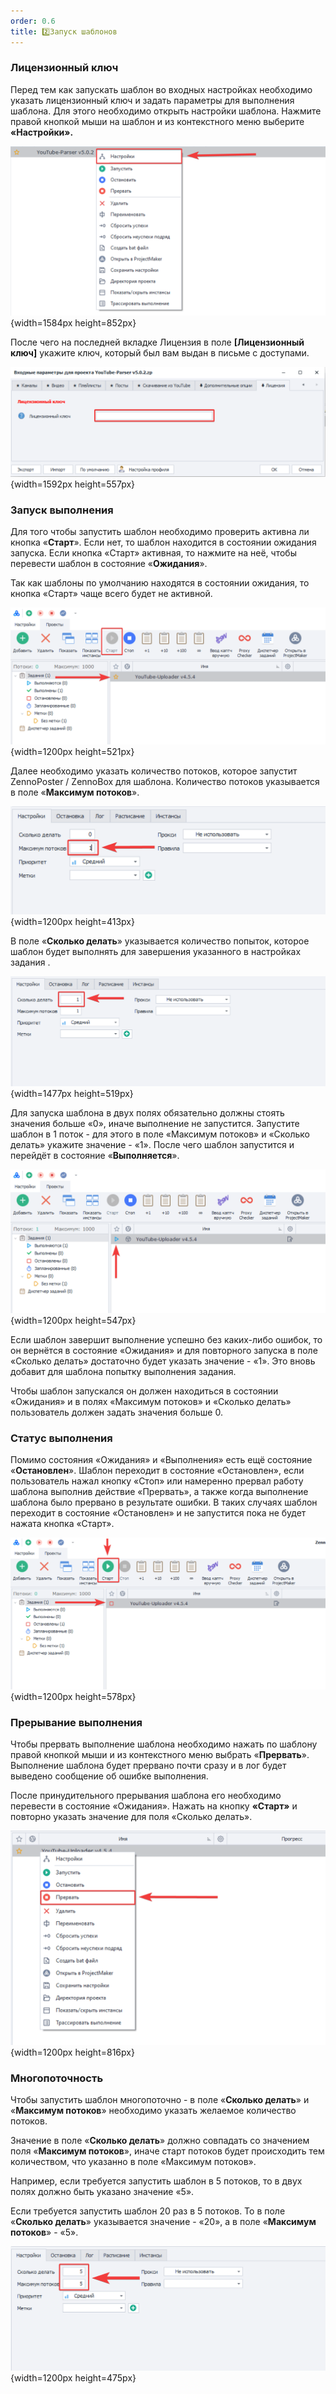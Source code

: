 ```yaml
---
order: 0.6
title: 2️⃣Запуск шаблонов
---
```


### Лицензионный ключ

Перед тем как запускать шаблон во входных настройках необходимо указать лицензионный ключ и задать параметры для выполнения шаблона. Для этого необходимо открыть настройки шаблона. Нажмите правой кнопкой мыши на шаблон и из контекстного меню выберите **«Настройки».**

![](./start.png){width=1584px height=852px}

После чего на последней вкладке Лицензия в поле **\[Лицензионный ключ\]** укажите ключ, который был вам выдан в письме с доступами.

![](./start-2.png){width=1592px height=557px}

### **Запуск выполнения**

Для того чтобы запустить шаблон необходимо проверить активна ли кнопка «**Старт**». Если нет, то шаблон находится в состоянии ожидания запуска. Если кнопка «Старт» активная, то нажмите на неё, чтобы перевести шаблон в состояние «**Ожидания**».

Так как шаблоны по умолчанию находятся в состоянии ожидания, то кнопка «Старт» чаще всего будет не активной.

![](./start-3.png){width=1200px height=521px}

Далее необходимо указать количество потоков, которое запустит ZennoPoster / ZennoBox для шаблона. Количество потоков указывается в поле «**Максимум потоков**».

![](./start-4.png){width=1200px height=413px}

В поле «**Сколько делать**» указывается количество попыток, которое шаблон будет выполнять для завершения указанного в настройках задания .

![](./start-5.png){width=1477px height=519px}

Для запуска шаблона в двух полях обязательно должны стоять значения больше «0», иначе выполнение не запустится. Запустите шаблон в 1 поток - для этого в поле «Максимум потоков» и «Сколько делать» укажите значение - «1». После чего шаблон запустится и перейдёт в состояние «**Выполняется**».

![](./start-6.png){width=1200px height=547px}

Если шаблон завершит выполнение успешно без каких-либо ошибок, то он вернётся в состояние «Ожидания» и для повторного запуска в поле «Сколько делать» достаточно будет указать значение - «1». Это вновь добавит для шаблона попытку выполнения задания.

Чтобы шаблон запускался он должен находиться в состоянии «Ожидания» и в полях «Максимум потоков» и «Сколько делать» пользователь должен задать значения больше 0.

### **Статус выполнения**

Помимо состояния «Ожидания» и «Выполнения» есть ещё состояние «**Остановлен**». Шаблон переходит в состояние «Остановлен», если пользователь нажал кнопку «Стоп» или намеренно прервал работу шаблона выполнив действие «Прервать», а также когда выполнение шаблона было прервано в результате ошибки. В таких случаях шаблон переходит в состояние «Остановлен» и не запустится пока не будет нажата кнопка «Старт».

![](./start-7.png){width=1200px height=578px}

### **Прерывание выполнения**

Чтобы прервать выполнение шаблона необходимо нажать по шаблону правой кнопкой мыши и из контекстного меню выбрать «**Прервать**». Выполнение шаблона будет прервано почти сразу и в лог будет выведено сообщение об ошибке выполнения.

После принудительного прерывания шаблона его необходимо перевести в состояние «Ожидания». Нажать на кнопку **«Старт»** и повторно указать значение для поля «Сколько делать».

![](./start-8.png){width=1200px height=816px}

### **Многопоточность**

Чтобы запустить шаблон многопоточно - в поле «**Сколько делать**» и «**Максимум потоков**» необходимо указать желаемое количество потоков.

Значение в поле «**Сколько делать**» должно совпадать со значением поля «**Максимум потоков**», иначе старт потоков будет происходить тем количеством, что указанно в поле «Максимум потоков».

Например, если требуется запустить шаблон в 5 потоков, то в двух полях должно быть указано значение «5».

Если требуется запустить шаблон 20 раз в 5 потоков. То в поле «**Сколько делать**» указывается значение - «20», а в поле «**Максимум потоков**» - «5».

![](./start-9.png){width=1200px height=475px}